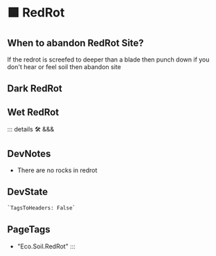 # 🟩  <eco>RedRot</eco>

## When to abandon RedRot Site?

If the redrot is screefed to deeper than a blade then punch down if you don't hear or feel soil then abandon site

## Dark RedRot

## Wet RedRot

::: details 🛠 <dev>&&&</dev>

## DevNotes

- There are no rocks in redrot

## DevState

```py
`TagsToHeaders: False`
```

<h2>PageTags</h2>

- "Eco.Soil.RedRot"
:::

